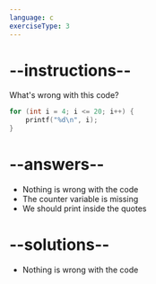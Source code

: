 ```yaml
---
language: c
exerciseType: 3
---
```


# --instructions--

What's wrong with this code?
```c
for (int i = 4; i <= 20; i++) {
    printf("%d\n", i);
}
```

# --answers--

- Nothing is wrong with the code
- The counter variable is missing
- We should print inside the quotes

# --solutions--

- Nothing is wrong with the code
